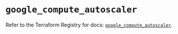 # `google_compute_autoscaler`

Refer to the Terraform Registry for docs: [`google_compute_autoscaler`](https://registry.terraform.io/providers/hashicorp/google-beta/6.35.0/docs/resources/google_compute_autoscaler).
